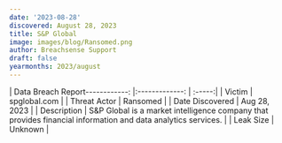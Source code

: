 ```yaml
---
date: '2023-08-28'
discovered: August 28, 2023
title: S&P Global
image: images/blog/Ransomed.png
author: Breachsense Support
draft: false
yearmonths: 2023/august
---
```


| Data Breach Report------------:     |:-------------:    | :-----:|
| Victim      | spglobal.com      | 
| Threat Actor      | Ransomed      | 
| Date Discovered      | Aug 28, 2023      | 
| Description      | S&P Global is a market intelligence company that provides financial information and data analytics services.      | 
| Leak Size      | Unknown      | 

